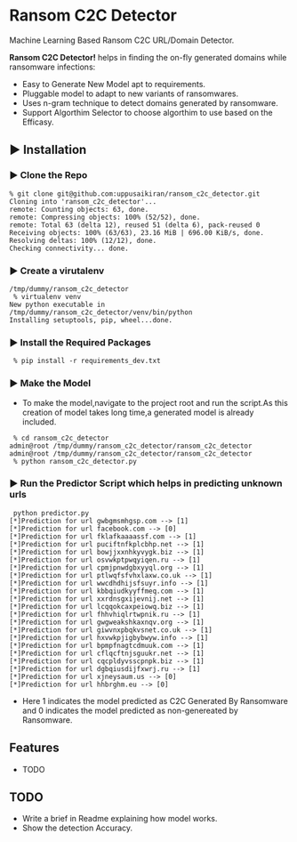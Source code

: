 # Ransom C2C Detector

Machine Learning Based Ransom C2C URL/Domain Detector.

**Ransom C2C Detector!** helps in finding the on-fly generated domains while ransomware infections:

* Easy to Generate New Model apt to requirements.
* Pluggable model to adapt to new variants of ransomwares.
* Uses n-gram technique to detect domains generated by ransomware.
* Support Algorthim Selector to choose algorthim to use based on the Efficasy.

## ▶️ Installation

### ▶️ Clone the Repo

```
% git clone git@github.com:uppusaikiran/ransom_c2c_detector.git
Cloning into 'ransom_c2c_detector'...
remote: Counting objects: 63, done.
remote: Compressing objects: 100% (52/52), done.
remote: Total 63 (delta 12), reused 51 (delta 6), pack-reused 0
Receiving objects: 100% (63/63), 23.16 MiB | 696.00 KiB/s, done.
Resolving deltas: 100% (12/12), done.
Checking connectivity... done.

```

### ▶️ Create a virutalenv

```
/tmp/dummy/ransom_c2c_detector
 % virtualenv venv
New python executable in /tmp/dummy/ransom_c2c_detector/venv/bin/python
Installing setuptools, pip, wheel...done.

```

### ▶️ Install the Required Packages

```
 % pip install -r requirements_dev.txt

```
### ▶️ Make the Model

* To make the model,navigate to the project root and run the script.As this creation of model takes long time,a generated model is already included.

```
 % cd ransom_c2c_detector
admin@root /tmp/dummy/ransom_c2c_detector/ransom_c2c_detector
admin@root /tmp/dummy/ransom_c2c_detector/ransom_c2c_detector
 % python ransom_c2c_detector.py
 ```
### ▶️ Run the Predictor Script which helps in predicting unknown urls

```
 python predictor.py 
[*]Prediction for url gwbgmsmhgsp.com --> [1]
[*]Prediction for url facebook.com --> [0]
[*]Prediction for url fklafkaaaassf.com --> [1]
[*]Prediction for url puciftnfkplcbhp.net --> [1]
[*]Prediction for url bowjjxxnhkyvygk.biz --> [1]
[*]Prediction for url osvwkptpwqyiqen.ru --> [1]
[*]Prediction for url cpmjpnwdgbxyyql.org --> [1]
[*]Prediction for url ptlwqfsfvhxlaxw.co.uk --> [1]
[*]Prediction for url wwcdhdhijsfsuyr.info --> [1]
[*]Prediction for url kbbqiudkyyffmeq.com --> [1]
[*]Prediction for url xxrdnsgxijevnij.net --> [1]
[*]Prediction for url lcqqokcaxpeiowq.biz --> [1]
[*]Prediction for url fhhvhiqlrtwpnik.ru --> [1]
[*]Prediction for url gwgweakshkaxnqv.org --> [1]
[*]Prediction for url giwvnxpbqkvsnet.co.uk --> [1]
[*]Prediction for url hxvwkpjigbybwyw.info --> [1]
[*]Prediction for url bpmpfnagtcdmuuk.com --> [1]
[*]Prediction for url cflqcftnjsguukr.net --> [1]
[*]Prediction for url cqcpldyvsscpnpk.biz --> [1]
[*]Prediction for url dgbqiusdijfxwrj.ru --> [1]
[*]Prediction for url xjneysaum.us --> [0]
[*]Prediction for url hhbrghm.eu --> [0]

```
* Here 1 indicates the model predicted as C2C Generated By Ransomware and 0 indicates the model predicted as non-genereated by Ransomware.


Features
--------

* TODO

TODO
--------

* Write a brief in Readme explaining how model works.
* Show the detection Accuracy. 

